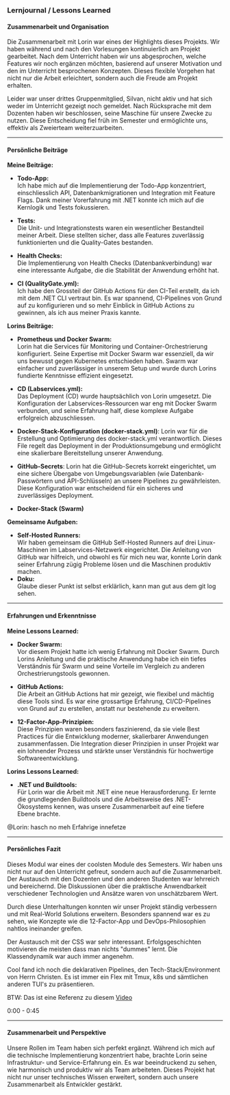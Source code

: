 ﻿### **Lernjournal / Lessons Learned**

#### **Zusammenarbeit und Organisation**

Die Zusammenarbeit mit Lorin war eines der Highlights dieses Projekts. Wir haben während und nach den Vorlesungen
kontinuierlich am Projekt gearbeitet. Nach dem Unterricht haben wir uns abgesprochen, welche Features wir noch ergänzen
möchten, basierend auf unserer Motivation und den im Unterricht besprochenen Konzepten. Dieses flexible Vorgehen hat
nicht nur die Arbeit erleichtert, sondern auch die Freude am Projekt erhalten.

Leider war unser drittes Gruppenmitglied, Silvan, nicht aktiv und hat sich weder im Unterricht gezeigt noch gemeldet.
Nach Rücksprache mit dem Dozenten haben wir beschlossen, seine Maschine für unsere Zwecke zu nutzen.
Diese Entscheidung fiel früh im Semester und ermöglichte uns, effektiv als Zweierteam weiterzuarbeiten.

---

#### **Persönliche Beiträge**

**Meine Beiträge:**

- **Todo-App:**  
  Ich habe mich auf die Implementierung der Todo-App konzentriert, einschliesslich API, Datenbankmigrationen und
  Integration mit Feature Flags. Dank meiner Vorerfahrung mit .NET konnte ich mich auf die Kernlogik und Tests
  fokussieren.

- **Tests:**  
  Die Unit- und Integrationstests waren ein wesentlicher Bestandteil meiner Arbeit. Diese stellten sicher, dass alle
  Features zuverlässig funktionierten und die Quality-Gates bestanden.

- **Health Checks:**  
  Die Implementierung von Health Checks (Datenbankverbindung) war eine interessante Aufgabe, die die Stabilität der
  Anwendung erhöht hat.

- **CI (QualityGate.yml):**  
  Ich habe den Grossteil der GitHub Actions für den CI-Teil erstellt, da ich mit dem .NET CLI vertraut bin. Es war
  spannend, CI-Pipelines von Grund auf zu konfigurieren und so mehr Einblick in GitHub Actions zu gewinnen, als ich aus
  meiner Praxis kannte.

**Lorins Beiträge:**

- **Prometheus und Docker Swarm:**  
  Lorin hat die Services für Monitoring und Container-Orchestrierung konfiguriert. Seine Expertise mit Docker Swarm war
  essenziell, da wir uns bewusst gegen Kubernetes entschieden haben. Swarm war einfacher und zuverlässiger in unserem
  Setup und wurde durch Lorins fundierte Kenntnisse effizient eingesetzt.

- **CD (Labservices.yml):**  
  Das Deployment (CD) wurde hauptsächlich von Lorin umgesetzt. Die Konfiguration der Labservices-Ressourcen war eng mit
  Docker Swarm verbunden, und seine Erfahrung half, diese komplexe Aufgabe erfolgreich abzuschliessen.
- **Docker-Stack-Konfiguration (docker-stack.yml)**:
  Lorin war für die Erstellung und Optimierung des docker-stack.yml verantwortlich. Dieses File regelt das Deployment in
  der Produktionsumgebung und ermöglicht eine skalierbare Bereitstellung unserer Anwendung.
- **GitHub-Secrets**:
  Lorin hat die GitHub-Secrets korrekt eingerichtet, um eine sichere Übergabe von Umgebungsvariablen (wie
  Datenbank-Passwörtern und API-Schlüsseln) an unsere Pipelines zu gewährleisten. Diese Konfiguration war entscheidend
  für
  ein sicheres und zuverlässiges Deployment.

- **Docker-Stack (Swarm)**

**Gemeinsame Aufgaben:**

- **Self-Hosted Runners:**  
  Wir haben gemeinsam die GitHub Self-Hosted Runners auf drei Linux-Maschinen im Labservices-Netzwerk eingerichtet. Die
  Anleitung von GitHub war hilfreich, und obwohl es für mich neu war, konnte Lorin dank seiner Erfahrung zügig Probleme
  lösen und die Maschinen produktiv machen.
- **Doku:**   
  Glaube dieser Punkt ist selbst erklärlich, kann man gut aus dem git log sehen.

---

#### **Erfahrungen und Erkenntnisse**

**Meine Lessons Learned:**

- **Docker Swarm:**  
  Vor diesem Projekt hatte ich wenig Erfahrung mit Docker Swarm. Durch Lorins Anleitung und die praktische Anwendung
  habe ich ein tiefes Verständnis für Swarm und seine Vorteile im Vergleich zu anderen Orchestrierungstools gewonnen.

- **GitHub Actions:**  
  Die Arbeit an GitHub Actions hat mir gezeigt, wie flexibel und mächtig diese Tools sind. Es war eine grossartige
  Erfahrung, CI/CD-Pipelines von Grund auf zu erstellen, anstatt nur bestehende zu erweitern.

- **12-Factor-App-Prinzipien:**  
  Diese Prinzipien waren besonders faszinierend, da sie viele Best Practices für die Entwicklung moderner, skalierbarer
  Anwendungen zusammenfassen. Die Integration dieser Prinzipien in unser Projekt war ein lohnender Prozess und stärkte
  unser Verständnis für hochwertige Softwareentwicklung.

**Lorins Lessons Learned:**

- **.NET und Buildtools:**  
  Für Lorin war die Arbeit mit .NET eine neue Herausforderung. Er lernte die grundlegenden Buildtools und die
  Arbeitsweise des .NET-Ökosystems kennen, was unsere Zusammenarbeit auf eine tiefere Ebene brachte.

@Lorin: hasch no meh Erfahrige innefetze

---

#### **Persönliches Fazit**

Dieses Modul war eines der coolsten Module des Semesters. Wir haben uns nicht nur auf den Unterricht gefreut, sondern
auch
auf die Zusammenarbeit. Der Austausch mit den Dozenten und den anderen Studenten war lehrreich und bereichernd. Die
Diskussionen über die praktische Anwendbarkeit verschiedener Technologien und Ansätze waren von unschätzbarem Wert.

Durch diese Unterhaltungen konnten wir unser Projekt ständig verbessern und mit Real-World Solutions erweitern. 
Besonders
spannend war es zu sehen, wie Konzepte wie die 12-Factor-App und DevOps-Philosophien nahtlos ineinander greifen.

Der Austausch mit der CSS war sehr interessant. Erfolgsgeschichten motivieren die meisten dass man nichts "dummes"
lernt. Die Klassendynamik war auch immer angenehm.

Cool fand ich noch die deklarativen Pipelines, den Tech-Stack/Environment von Herrn Christen. Es ist immer ein Flex
mit Tmux, k8s und sämtlichen anderen TUI's zu präsentieren.

BTW: Das ist eine Referenz zu diesem [Video](https://www.youtube.com/watch?v=r6tH55syq0o)

0:00 - 0:45

---

#### **Zusammenarbeit und Perspektive**

Unsere Rollen im Team haben sich perfekt ergänzt. Während ich mich auf die technische Implementierung konzentriert habe,
brachte Lorin seine Infrastruktur- und Service-Erfahrung ein. Es war beeindruckend zu sehen, wie harmonisch und
produktiv wir als Team arbeiteten. Dieses Projekt hat nicht nur unser technisches Wissen erweitert, sondern auch unsere
Zusammenarbeit als Entwickler gestärkt.